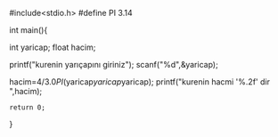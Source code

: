 #include<stdio.h>
#define PI 3.14

int main(){
	
int yaricap;
float hacim;

printf("kurenin yarıçapını giriniz");
scanf("%d",&yaricap);

hacim=4/3.0*PI*(yaricap*yaricap*yaricap);
printf("kurenin hacmi '%.2f' dir ",hacim);
	
	
	return 0;
}
